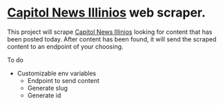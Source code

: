 # [Capitol News Illinios](https://capitolnewsillinois.com/) web scraper. 

This project will scrape [Capitol News Illinios](https://capitolnewsillinois.com/) looking for content that has been posted today. After content has been found, it will send the scraped content to an endpoint of your choosing. 

To do
  - Customizable env variables
    - Endpoint to send content
    - Generate slug
    - Generate id
    
